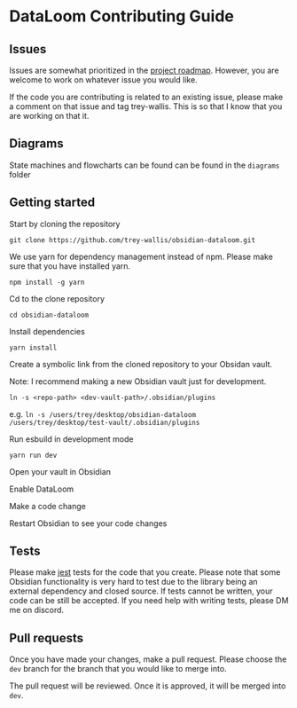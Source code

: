 # DataLoom Contributing Guide

## Issues

Issues are somewhat prioritized in the [project roadmap](https://github.com/users/trey-wallis/projects/2). However, you are welcome to work on whatever issue you would like.

If the code you are contributing is related to an existing issue, please make a comment on that issue and tag trey-wallis. This is so that I know that you are working on that it.

## Diagrams

State machines and flowcharts can be found can be found in the `diagrams` folder

## Getting started

Start by cloning the repository

```shell
git clone https://github.com/trey-wallis/obsidian-dataloom.git
```

We use yarn for dependency management instead of npm. Please make sure that you have installed yarn.

```shell
npm install -g yarn
```

Cd to the clone repository

```shell
cd obsidian-dataloom
```

Install dependencies

```shell
yarn install
```

Create a symbolic link from the cloned repository to your Obsidan vault.

Note: I recommend making a new Obsidian vault just for development.

```shell
ln -s <repo-path> <dev-vault-path>/.obsidian/plugins
```

e.g. `ln -s /users/trey/desktop/obsidian-dataloom /users/trey/desktop/test-vault/.obsidian/plugins`

Run esbuild in development mode

```shell
yarn run dev
```

Open your vault in Obsidian

Enable DataLoom

Make a code change

Restart Obsidian to see your code changes

## Tests

Please make [jest](https://jestjs.io/) tests for the code that you create. Please note that some Obsidian functionality is very hard to test due to the library being an external dependency and closed source. If tests cannot be written, your code can be still be accepted. If you need help with writing tests, please DM me on discord.

## Pull requests

Once you have made your changes, make a pull request. Please choose the `dev` branch for the branch that you would like to merge into.

The pull request will be reviewed. Once it is approved, it will be merged into `dev`.
